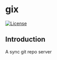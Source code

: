 # gix

[![License](https://img.shields.io/badge/License-MIT%20License-blue.svg)](https://opensource.org/licenses/MIT)

## Introduction
A sync git repo server
